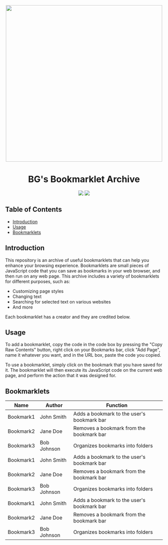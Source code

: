 <div align="center">
  <img src="https://cdn.discordapp.com/attachments/1015037283004583998/1102230193336221726/Add_a_subheading-removebg-preview.png" width="500">
  <h1>BG's Bookmarklet Archive</h1>
</div>

<p align="center">
  <img src="https://img.shields.io/badge/version-1.0.0-black.svg?style=flat-square">
  <img src="https://img.shields.io/badge/license-MIT-black.svg?style=flat-square">
</p>

## Table of Contents

- [Introduction](#introduction)
- [Usage](#usage)
- [Bookmarklets](#bookmarklets)

## Introduction

This repository is an archive of useful bookmarklets that can help you enhance your browsing experience. Bookmarklets are small pieces of JavaScript code that you can save as bookmarks in your web browser, and then run on any web page. This archive includes a variety of bookmarklets for different purposes, such as:

- Customizing page styles
- Changing text
- Searching for selected text on various websites
- And more

Each bookmarklet has a creator and they are credited below.

## Usage

To add a bookmarklet, copy the code in the code box by pressing the "Copy Raw Contents" button, right click on your Bookmarks bar, click "Add Page", name it whatever you want, and in the URL box, paste the code you copied.

To use a bookmarklet, simply click on the bookmark that you have saved for it. The bookmarklet will then execute its JavaScript code on the current web page, and perform the action that it was designed for.

## Bookmarklets

| Name       | Author      | Function                                  |
|------------|-------------|-------------------------------------------|
| Bookmark1  | John Smith  | Adds a bookmark to the user's bookmark bar |
| Bookmark2  | Jane Doe    | Removes a bookmark from the bookmark bar  |
| Bookmark3  | Bob Johnson | Organizes bookmarks into folders           |
| Bookmark1  | John Smith  | Adds a bookmark to the user's bookmark bar |
| Bookmark2  | Jane Doe    | Removes a bookmark from the bookmark bar  |
| Bookmark3  | Bob Johnson | Organizes bookmarks into folders           |
| Bookmark1  | John Smith  | Adds a bookmark to the user's bookmark bar |
| Bookmark2  | Jane Doe    | Removes a bookmark from the bookmark bar  |
| Bookmark3  | Bob Johnson | Organizes bookmarks into folders           |
